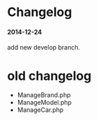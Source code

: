 # Changelog 
#### 2014-12-24

add new develop branch.

# old changelog
* ManageBrand.php 
* ManageModel.php 
* ManageCar.php 


